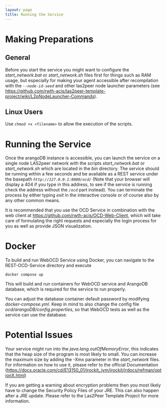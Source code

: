```yaml
---
layout: page
title: Running the Service
---
```


# Making Preparations
## General
Before you start the service you might want to configure the _start_network.bat_ or _start_network.sh_ files first for things such as RAM usage, but especially for making your agent accessible after recompilation with the _`--node-id-seed`_ and other las2peer node launcher parameters (see https://github.com/rwth-acis/las2peer-template-project/wiki/L2pNodeLauncher-Commands).

## Linux Users
Use `chmod +x <filename>` to allow the execution of the scripts.

# Running the Service
Once the arangoDB instance is accessible, you can launch the service on a single node LAS2peer network with the scripts _start_network.bat_ or _start_network.sh_ which are located in the _bin_ directory. The service should be running within a few seconds and be available as a REST service under the basepath _`http://127.0.0.1:8080/ocd/`_ (Note that your browser will display a 404 if you type in this address, to see if the service is running check the address without the _`/ocd`_ part instead). You can terminate the process by either typing _exit_ in the interactive console or of course also by any other common means.

It is recommended that you use the OCD Service in combination with the web client at https://github.com/rwth-acis/OCD-Web-Client, which will take care of formulating the right requests and especially the login process for you as well as provide JSON visualization.

# Docker
To build and run WebOCD Service using Docker, you can navigate to the REST-OCD-Service directory and execute
```
docker compose up
```
This will build and run containers for WebOCD service and ArangoDB database, which is required for the service to run properly.

You can adjust the database container default password by modifying *docker-compose.yml*. Keep in mind to also change the config file *ocd/arangoDB/config.properties*, so that WebOCD tests as well as the service can use the database.

# Potential Issues
Your service might run into the _java.lang.outOfMemoryError_, this indicates that the heap size of the program is most likely to small. You can increase the maximum size by adding the -Xmx<SIZE> parameter in the _start_network_ files. For information on how to use it, please refer to the official Documentation (https://docs.oracle.com/cd/E13150_01/jrockit_jvm/jrockit/jrdocs/refman/optionX.html)

If you are getting a warning about encryption problems then you most likely have to change the Security Policy Files of your JRE. This can also happen after a JRE update. Please refer to the Las2Peer Template Project for more information.